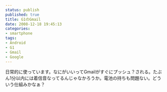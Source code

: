 ```yaml
---
status: publish
published: true
title: G1のGmail
date: 2008-12-18 19:45:13
categories:
- smartphone
tags:
- Android
- G1
- Gmail
- Google
---
```

日常的に使っています。なにがいいってGmailがすぐにプッシュ？される。たぶん1分以内には着信音なってるんじゃなかろうか。電池の持ちも問題ない。どういう仕組みかなぁ？
